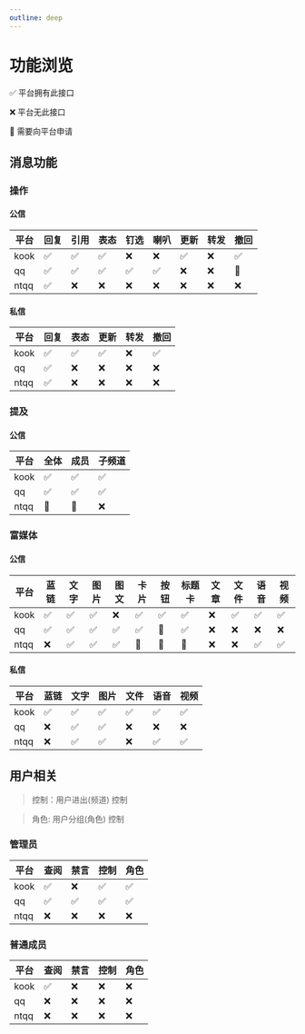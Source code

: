 ```yaml
---
outline: deep
---
```


# 功能浏览

✅ 平台拥有此接口

❌ 平台无此接口

🚩 需要向平台申请

## 消息功能

### 操作

#### 公信

| 平台 | 回复 | 引用 | 表态 | 钉选 | 喇叭 | 更新 | 转发 | 撤回 |
| ---- | ---- | ---- | ---- | ---- | ---- | ---- | ---- | ---- |
| kook | ✅   | ✅   | ✅   | ❌   | ❌   | ✅   | ❌   | ✅   |
| qq   | ✅   | ✅   | ✅   | ✅   | ✅   | ❌   | ❌   | 🚩   |
| ntqq | ✅   | ❌   | ❌   | ❌   | ❌   | ❌   | ❌   | ❌   |

#### 私信

| 平台 | 回复 | 表态 | 更新 | 转发 | 撤回 |
| ---- | ---- | ---- | ---- | ---- | ---- |
| kook | ✅   | ✅   | ✅   | ❌   | ✅   |
| qq   | ✅   | ❌   | ❌   | ❌   | ❌   |
| ntqq | ✅   | ❌   | ❌   | ❌   | ❌   |

### 提及

#### 公信

| 平台 | 全体 | 成员 | 子频道 |
| ---- | ---- | ---- | ------ |
| kook | ✅   | ✅   | ✅     |
| qq   | ✅   | ✅   | ✅     |
| ntqq | 🚩   | 🚩   | ❌     |

### 富媒体

#### 公信

| 平台 | 蓝链 | 文字 | 图片 | 图文 | 卡片 | 按钮 | 标题卡 | 文章 | 文件 | 语音 | 视频 |
| ---- | ---- | ---- | ---- | ---- | ---- | ---- | ------ | ---- | ---- | ---- | ---- |
| kook | ✅   | ✅   | ✅   | ❌   | ✅   | ✅   | ✅     | ❌   | ✅   | ✅   | ✅   |
| qq   | ✅   | ✅   | ✅   | ✅   | ✅   | 🚩   | ✅     | ❌   | ❌   | ❌   | ❌   |
| ntqq | ❌   | ✅   | ✅   | ✅   | 🚩   | 🚩   | 🚩     | ❌   | ❌   | ✅   | ✅   |

#### 私信

| 平台 | 蓝链 | 文字 | 图片 | 文件 | 语音 | 视频 |
| ---- | ---- | ---- | ---- | ---- | ---- | ---- |
| kook | ✅   | ✅   | ✅   | ✅   | ✅   | ✅   |
| qq   | ❌   | ✅   | ✅   | ❌   | ❌   | ❌   |
| ntqq | ❌   | ✅   | ✅   | ❌   | ✅   | ✅   |

## 用户相关

> 控制：用户进出(频道) 控制

> 角色: 用户分组(角色) 控制

### 管理员

| 平台 | 查阅 | 禁言 | 控制 | 角色 |
| ---- | ---- | ---- | ---- | ---- |
| kook | ✅   | ❌   | ✅   | ✅   |
| qq   | ✅   | ✅   | ✅   | ✅   |
| ntqq | ❌   | ❌   | ❌   | ❌   |

### 普通成员

| 平台 | 查阅 | 禁言 | 控制 | 角色 |
| ---- | ---- | ---- | ---- | ---- |
| kook | ✅   | ❌   | ❌   | ❌   |
| qq   | ❌   | ❌   | ❌   | ❌   |
| ntqq | ❌   | ❌   | ❌   | ❌   |
